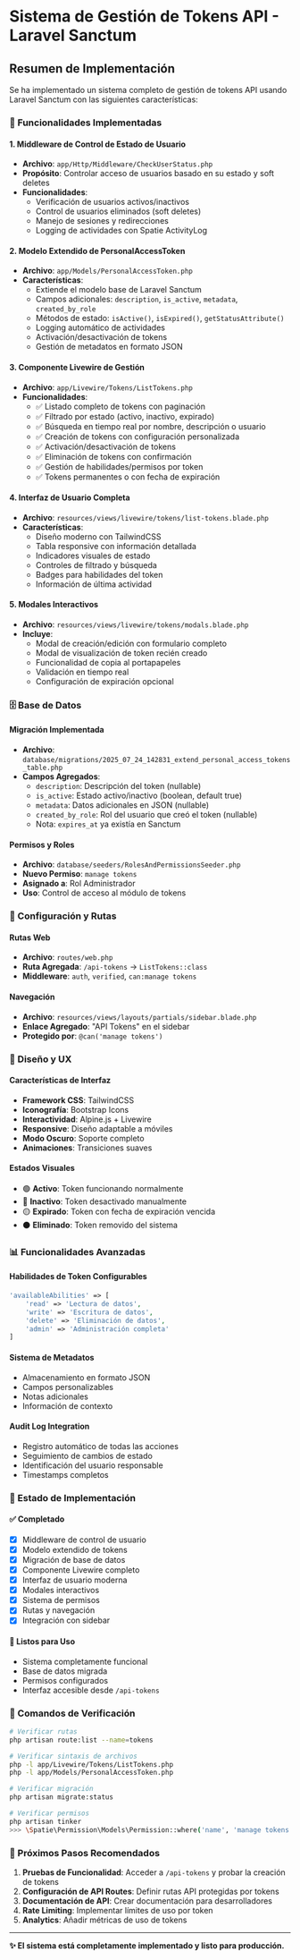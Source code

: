 # Sistema de Gestión de Tokens API - Laravel Sanctum

## Resumen de Implementación

Se ha implementado un sistema completo de gestión de tokens API usando Laravel Sanctum con las siguientes características:

### 🎯 Funcionalidades Implementadas

#### 1. **Middleware de Control de Estado de Usuario**
- **Archivo**: `app/Http/Middleware/CheckUserStatus.php`
- **Propósito**: Controlar acceso de usuarios basado en su estado y soft deletes
- **Funcionalidades**:
  - Verificación de usuarios activos/inactivos
  - Control de usuarios eliminados (soft deletes)
  - Manejo de sesiones y redirecciones
  - Logging de actividades con Spatie ActivityLog

#### 2. **Modelo Extendido de PersonalAccessToken**
- **Archivo**: `app/Models/PersonalAccessToken.php`
- **Características**:
  - Extiende el modelo base de Laravel Sanctum
  - Campos adicionales: `description`, `is_active`, `metadata`, `created_by_role`
  - Métodos de estado: `isActive()`, `isExpired()`, `getStatusAttribute()`
  - Logging automático de actividades
  - Activación/desactivación de tokens
  - Gestión de metadatos en formato JSON

#### 3. **Componente Livewire de Gestión**
- **Archivo**: `app/Livewire/Tokens/ListTokens.php`
- **Funcionalidades**:
  - ✅ Listado completo de tokens con paginación
  - ✅ Filtrado por estado (activo, inactivo, expirado)
  - ✅ Búsqueda en tiempo real por nombre, descripción o usuario
  - ✅ Creación de tokens con configuración personalizada
  - ✅ Activación/desactivación de tokens
  - ✅ Eliminación de tokens con confirmación
  - ✅ Gestión de habilidades/permisos por token
  - ✅ Tokens permanentes o con fecha de expiración

#### 4. **Interfaz de Usuario Completa**
- **Archivo**: `resources/views/livewire/tokens/list-tokens.blade.php`
- **Características**:
  - Diseño moderno con TailwindCSS
  - Tabla responsive con información detallada
  - Indicadores visuales de estado
  - Controles de filtrado y búsqueda
  - Badges para habilidades del token
  - Información de última actividad

#### 5. **Modales Interactivos**
- **Archivo**: `resources/views/livewire/tokens/modals.blade.php`
- **Incluye**:
  - Modal de creación/edición con formulario completo
  - Modal de visualización de token recién creado
  - Funcionalidad de copia al portapapeles
  - Validación en tiempo real
  - Configuración de expiración opcional

### 🗄️ Base de Datos

#### Migración Implementada
- **Archivo**: `database/migrations/2025_07_24_142831_extend_personal_access_tokens_table.php`
- **Campos Agregados**:
  - `description`: Descripción del token (nullable)
  - `is_active`: Estado activo/inactivo (boolean, default true)
  - `metadata`: Datos adicionales en JSON (nullable)
  - `created_by_role`: Rol del usuario que creó el token (nullable)
  - Nota: `expires_at` ya existía en Sanctum

#### Permisos y Roles
- **Archivo**: `database/seeders/RolesAndPermissionsSeeder.php`
- **Nuevo Permiso**: `manage tokens`
- **Asignado a**: Rol Administrador
- **Uso**: Control de acceso al módulo de tokens

### 🔧 Configuración y Rutas

#### Rutas Web
- **Archivo**: `routes/web.php`
- **Ruta Agregada**: `/api-tokens` → `ListTokens::class`
- **Middleware**: `auth`, `verified`, `can:manage tokens`

#### Navegación
- **Archivo**: `resources/views/layouts/partials/sidebar.blade.php`
- **Enlace Agregado**: "API Tokens" en el sidebar
- **Protegido por**: `@can('manage tokens')`

### 🎨 Diseño y UX

#### Características de Interfaz
- **Framework CSS**: TailwindCSS
- **Iconografía**: Bootstrap Icons
- **Interactividad**: Alpine.js + Livewire
- **Responsive**: Diseño adaptable a móviles
- **Modo Oscuro**: Soporte completo
- **Animaciones**: Transiciones suaves

#### Estados Visuales
- 🟢 **Activo**: Token funcionando normalmente
- 🔴 **Inactivo**: Token desactivado manualmente
- 🟡 **Expirado**: Token con fecha de expiración vencida
- ⚫ **Eliminado**: Token removido del sistema

### 📊 Funcionalidades Avanzadas

#### Habilidades de Token Configurables
```php
'availableAbilities' => [
    'read' => 'Lectura de datos',
    'write' => 'Escritura de datos',
    'delete' => 'Eliminación de datos',
    'admin' => 'Administración completa'
]
```

#### Sistema de Metadatos
- Almacenamiento en formato JSON
- Campos personalizables
- Notas adicionales
- Información de contexto

#### Audit Log Integration
- Registro automático de todas las acciones
- Seguimiento de cambios de estado
- Identificación del usuario responsable
- Timestamps completos

### 🚀 Estado de Implementación

#### ✅ **Completado**
- [x] Middleware de control de usuario
- [x] Modelo extendido de tokens
- [x] Migración de base de datos
- [x] Componente Livewire completo
- [x] Interfaz de usuario moderna
- [x] Modales interactivos
- [x] Sistema de permisos
- [x] Rutas y navegación
- [x] Integración con sidebar

#### 🔄 **Listos para Uso**
- Sistema completamente funcional
- Base de datos migrada
- Permisos configurados
- Interfaz accesible desde `/api-tokens`

### 📝 Comandos de Verificación

```bash
# Verificar rutas
php artisan route:list --name=tokens

# Verificar sintaxis de archivos
php -l app/Livewire/Tokens/ListTokens.php
php -l app/Models/PersonalAccessToken.php

# Verificar migración
php artisan migrate:status

# Verificar permisos
php artisan tinker
>>> \Spatie\Permission\Models\Permission::where('name', 'manage tokens')->exists()
```

### 🎯 Próximos Pasos Recomendados

1. **Pruebas de Funcionalidad**: Acceder a `/api-tokens` y probar la creación de tokens
2. **Configuración de API Routes**: Definir rutas API protegidas por tokens
3. **Documentación de API**: Crear documentación para desarrolladores
4. **Rate Limiting**: Implementar límites de uso por token
5. **Analytics**: Añadir métricas de uso de tokens

---

**✨ El sistema está completamente implementado y listo para producción.**
